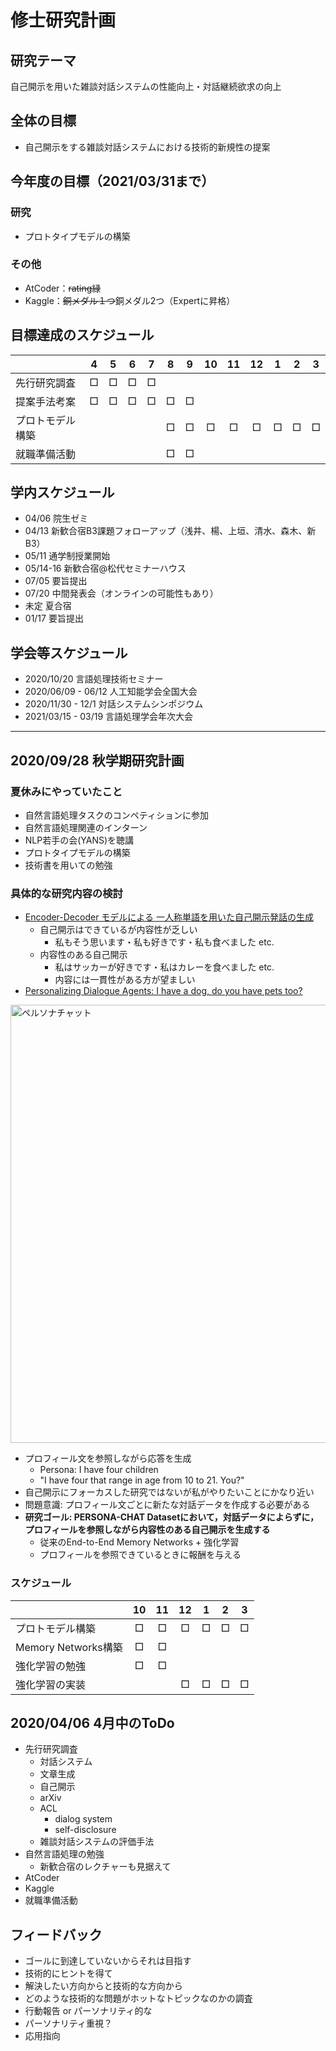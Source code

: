 # 修士研究計画

## 研究テーマ
自己開示を用いた雑談対話システムの性能向上・対話継続欲求の向上

## 全体の目標
- 自己開示をする雑談対話システムにおける技術的新規性の提案

## 今年度の目標（2021/03/31まで）
### 研究
- プロトタイプモデルの構築

### その他
- AtCoder：~~rating緑~~
- Kaggle：~~銅メダル１つ~~銅メダル2つ（Expertに昇格）

## 目標達成のスケジュール

|                  	| 4 	| 5 	| 6 	| 7 	| 8 	| 9 	| 10 	| 11 	| 12 	| 1 	| 2 	| 3 	|
|------------------	|:-:	|:-:	|:-:	|:-:	|:-:	|:-:	|:--:	|:--:	|:--:	|:-:	|:-:	|:-:	|
| 先行研究調査     	| □ 	| □ 	| □ 	| □ 	|   	|   	|    	|    	|    	|   	|   	|   	|
| 提案手法考案     	| □ 	| □ 	| □ 	| □ 	| □ 	| □ 	|    	|    	|    	|   	|   	|   	|
| プロトモデル構築 	|   	|   	|   	|   	| □ 	| □ 	| □  	| □  	| □  	| □ 	| □ 	| □ 	|
| 就職準備活動     	|   	|   	|   	|   	| □ 	| □ 	|    	|    	|    	|   	|   	|   	|

## 学内スケジュール
- 04/06 院生ゼミ
- 04/13 新歓合宿B3課題フォローアップ（浅井、楊、上垣、清水、森木、新B3）
- 05/11 通学制授業開始
- 05/14-16  新歓合宿@松代セミナーハウス
- 07/05 要旨提出
- 07/20 中間発表会（オンラインの可能性もあり）
- 未定  夏合宿
- 01/17 要旨提出

## 学会等スケジュール
- 2020/10/20          言語処理技術セミナー
- 2020/06/09 - 06/12  人工知能学会全国大会
- 2020/11/30 - 12/1   対話システムシンポジウム
- 2021/03/15 - 03/19  言語処理学会年次大会

***

## 2020/09/28 秋学期研究計画
### 夏休みにやっていたこと
- 自然言語処理タスクのコンペティションに参加
- 自然言語処理関連のインターン
- NLP若手の会(YANS)を聴講
- プロトタイプモデルの構築
- 技術書を用いての勉強

### 具体的な研究内容の検討
- [Encoder-Decoder モデルによる 一人称単語を用いた自己開示発話の生成](https://www.anlp.jp/proceedings/annual_meeting/2020/pdf_dir/P2-25.pdf)
  - 自己開示はできているが内容性が乏しい
    - 私もそう思います・私も好きです・私も食べました etc.
  - 内容性のある自己開示
    - 私はサッカーが好きです・私はカレーを食べました etc.
    - 内容には一貫性がある方が望ましい
- [Personalizing Dialogue Agents: I have a dog, do you have pets too?](https://www.aclweb.org/anthology/P18-1205/)
<img width="701" alt="ペルソナチャット" src="https://user-images.githubusercontent.com/38450658/94402299-d5e9cb80-01a6-11eb-9d11-40932902fa9b.png">

  - プロフィール文を参照しながら応答を生成
    - Persona: I have four children
    - "I have four that range in age from 10 to 21. You?"
  - 自己開示にフォーカスした研究ではないが私がやりたいことにかなり近い
  - 問題意識: プロフィール文ごとに新たな対話データを作成する必要がある
  - **研究ゴール: PERSONA-CHAT Datasetにおいて，対話データによらずに，プロフィールを参照しながら内容性のある自己開示を生成する**
    - 従来のEnd-to-End Memory Networks + 強化学習
    - プロフィールを参照できているときに報酬を与える
### スケジュール
|                     | 10 | 11 | 12 | 1 | 2 | 3 |
|---------------------|:--:|:--:|:--:|:-:|:-:|:-:|
| プロトモデル構築    |  □ |  □ |  □ | □ | □ | □ |
| Memory Networks構築 |  □ |  □ |    |   |   |   |
| 強化学習の勉強      |  □ |  □ |    |   |   |   |
| 強化学習の実装      |    |    |  □ | □ | □ | □ |


## 2020/04/06 4月中のToDo
- 先行研究調査
  - 対話システム
  - 文章生成
  - 自己開示
  - arXiv
  - ACL
    - dialog system
    - self-disclosure
  - 雑談対話システムの評価手法
- 自然言語処理の勉強
  - 新歓合宿のレクチャーも見据えて
- AtCoder
- Kaggle
- 就職準備活動

## フィードバック
- ゴールに到達していないからそれは目指す
- 技術的にヒントを得て
- 解決したい方向からと技術的な方向から
- どのような技術的な問題がホットなトピックなのかの調査
- 行動報告 or パーソナリティ的な
- パーソナリティ重視？
- 応用指向



